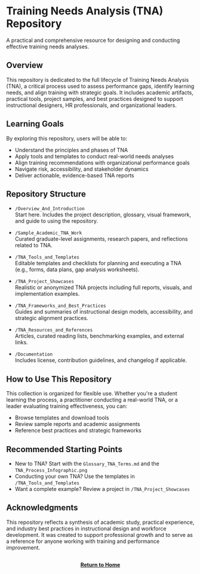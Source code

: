 # Training Needs Analysis (TNA) Repository

A practical and comprehensive resource for designing and conducting effective training needs analyses.

## Overview

This repository is dedicated to the full lifecycle of Training Needs Analysis (TNA), a critical process used to assess performance gaps, identify learning needs, and align training with strategic goals. It includes academic artifacts, practical tools, project samples, and best practices designed to support instructional designers, HR professionals, and organizational leaders.

## Learning Goals

By exploring this repository, users will be able to:
- Understand the principles and phases of TNA
- Apply tools and templates to conduct real-world needs analyses
- Align training recommendations with organizational performance goals
- Navigate risk, accessibility, and stakeholder dynamics
- Deliver actionable, evidence-based TNA reports

## Repository Structure

- `/Overview_And_Introduction`  
  Start here. Includes the project description, glossary, visual framework, and guide to using the repository.

- `/Sample_Academic_TNA_Work`  
  Curated graduate-level assignments, research papers, and reflections related to TNA.

- `/TNA_Tools_and_Templates`  
  Editable templates and checklists for planning and executing a TNA (e.g., forms, data plans, gap analysis worksheets).

- `/TNA_Project_Showcases`  
  Realistic or anonymized TNA projects including full reports, visuals, and implementation examples.

- `/TNA_Frameworks_and_Best_Practices`  
  Guides and summaries of instructional design models, accessibility, and strategic alignment practices.

- `/TNA_Resources_and_References`  
  Articles, curated reading lists, benchmarking examples, and external links.

- `/Documentation`  
  Includes license, contribution guidelines, and changelog if applicable.

## How to Use This Repository

This collection is organized for flexible use. Whether you're a student learning the process, a practitioner conducting a real-world TNA, or a leader evaluating training effectiveness, you can:
- Browse templates and download tools
- Review sample reports and academic assignments
- Reference best practices and strategic frameworks

## Recommended Starting Points

- New to TNA? Start with the `Glossary_TNA_Terms.md` and the `TNA_Process_Infographic.png`
- Conducting your own TNA? Use the templates in `/TNA_Tools_and_Templates`
- Want a complete example? Review a project in `/TNA_Project_Showcases`

## Acknowledgments

This repository reflects a synthesis of academic study, practical experience, and industry best practices in instructional design and workforce development. It was created to support professional growth and to serve as a reference for anyone working with training and performance improvement.

<h2></h2>
<p align="center">
  <a href="https://github.com/rlangc"><b>Return to Home</b></a>
